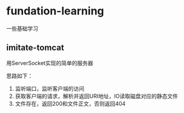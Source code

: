 # fundation-learning
  一些基础学习

## imitate-tomcat

用ServerSocket实现的简单的服务器

思路如下：
1. 监听端口，监听客户端的访问
2. 获取客户端的请求，解析并返回URI地址，IO读取磁盘对应的静态文件
3. 文件存在，返回200和文件正文，否则返回404
